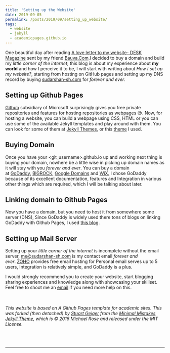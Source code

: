 ```yaml
---
title: 'Setting up the Website'
date: 2019-09-05
permalink: /posts/2019/09/setting_up_website/
tags:
  - website
  - jekyll
  - academicpages.github.io
---
```



One beautiful day after reading [A love letter to my website- DESK Magazine](https://www.vanschneider.com/a-love-letter-to-personal-websites) sent by my friend [Bauva.Com](http://www.bauva.com/).I decided to buy a domain and build my *little corner of the internet*; this blog is about my experience about **my world** and how I perceive it to be, I will start with writing about *How I set up my website?*, starting from hosting on GitHub pages and setting up my DNS record by buying [sudarshan-sh.com](http://www.sudarshan-sh.com/) for *forever and ever*.

## Setting up Github Pages

[Github](https://www.github.com/) subsidiary of Microsoft surprisingly gives you free private repositories and features for hosting repositories as webpages :wink:. Now, for hosting a website, you can build a webpage using CSS, HTML or you can use some of the available Jekyll templates and play around with them. You can look for some of them at [Jekyll Themes](http://jekyllthemes.org/), or this [theme](https://academicpages.github.io/) I used.

## Buying Domain

Once you have your $<$git_username$>$.github.io up and working next thing is buying your domain, nowhere be a little wise in picking up domain names as it will stay with you *forever and ever*. You can buy a domain at [GoDaddy,](https://in.godaddy.com/) [BIGROCK,](https://www.bigrock.in/) [Google Domains](https://domains.google/intl/en_in/) and [WiX.](https://www.wix.com/domain/names) I chose GoDaddy because of its excellent documentation, features and Integration in various other things which are required, which I will be talking about later.

## Linking domain to Github Pages

Now you have a domain, but you need to host it from somewhere some server (DNS), Since GoDaddy is widely used there tons of blogs on linking GoDaddy with Github Pages, I used [this blog](https://mycyberuniverse.com/configuring-a-godaddy-domain-name-with-github-pages.html).

## Setting up Mail Server

Setting up your *little corner of the internet* is incomplete without the email server, [me@sudarshan-sh.com](mailto:me@sudarshan-sh.com) is my contact email *forever and ever*. [ZOHO](https://www.zoho.com/mail/) provides free email hosting for Personal email serves up to 5 users, Integration is relatively simple, and GoDaddy is a plus.

I would strongly recommend you to create your website, start blogging sharing experiences and knowledge along with showcasing your skillset. Feel free to shoot me an [email](mailto:me@sudarshan-sh.com) if you need more help on this. 

<br/><br/>
*This website is based on A Github Pages template for academic sites. This was forked (then detached) by [Stuart Geiger](https://github.com/staeiou) from the [Minimal Mistakes Jekyll Theme](https://mmistakes.github.io/minimal-mistakes/), which is © 2016 Michael Rose and released under the MIT License.* 
<br/><br/>
<br/><br/>

<!-- <div id="disqus_thread"></div>
<script>
    /**
     *  RECOMMENDED CONFIGURATION VARIABLES: EDIT AND UNCOMMENT THE SECTION BELOW TO INSERT DYNAMIC VALUES FROM YOUR PLATFORM OR CMS.
     *  LEARN WHY DEFINING THESE VARIABLES IS IMPORTANT: https://disqus.com/admin/universalcode/#configuration-variables
     */
    /*
    var disqus_config = function () {
        this.page.url = PAGE_URL;  // Replace PAGE_URL with your page's canonical URL variable
        this.page.identifier = PAGE_IDENTIFIER; // Replace PAGE_IDENTIFIER with your page's unique identifier variable
    };
    */
    (function() {  // DON'T EDIT BELOW THIS LINE
        var d = document, s = d.createElement('script');
        
        s.src = 'https://sudarshan-sh.disqus.com/embed.js';
        
        s.setAttribute('data-timestamp', +new Date());
        (d.head || d.body).appendChild(s);
    })();
</script>
<noscript>Please enable JavaScript to view the <a href="https://disqus.com/?ref_noscript" rel="nofollow">comments powered by Disqus.</a></noscript> -->
------
